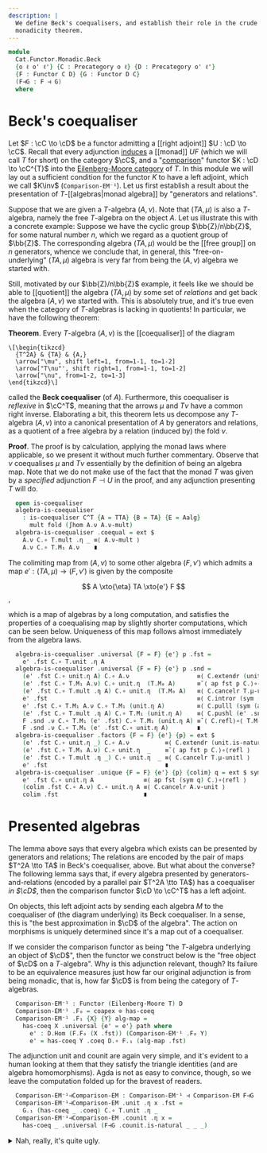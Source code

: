 ```yaml
---
description: |
  We define Beck's coequalisers, and establish their role in the crude
  monadicity theorem.
---
```

<!--
```agda
open import Cat.Functor.Adjoint.Monadic
open import Cat.Functor.Adjoint.Monad
open import Cat.Diagram.Coequaliser
open import Cat.Displayed.Total
open import Cat.Functor.Adjoint
open import Cat.Diagram.Monad
open import Cat.Prelude

import Cat.Functor.Reasoning as F-r
import Cat.Reasoning as C-r
```
-->

```agda
module
  Cat.Functor.Monadic.Beck
  {o ℓ o' ℓ'} {C : Precategory o ℓ} {D : Precategory o' ℓ'}
  {F : Functor C D} {G : Functor D C}
  (F⊣G : F ⊣ G)
  where
```

<!--
```agda
private
  module F = F-r F
  module G = F-r G
  module C = C-r C
  module D = C-r D
  module GF = F-r (G F∘ F)
  module T = Monad-on (Adjunction→Monad F⊣G)
private
  T : Monad-on _
  T = Adjunction→Monad F⊣G
  C^T : Precategory _ _
  C^T = Eilenberg-Moore T
open _⊣_ F⊣G
open _=>_
open Algebra-on
open ∫Hom
```
-->

# Beck's coequaliser

Let $F : \cC \to \cD$ be a functor admitting a [[right adjoint]]
$U : \cD \to \cC$. Recall that every adjunction [induces] a
[[monad]] $UF$ (which we will call $T$ for short) on the category
$\cC$, and a "[comparison]" functor $K : \cD \to \cC^{T}$ into
the [Eilenberg-Moore category] of $T$. In this module we will lay out a
sufficient condition for the functor $K$ to have a left adjoint, which
we call $K\inv$ (`Comparison-EM⁻¹`). Let us first establish a result about
the presentation of $T$-[[algebras|monad algebra]] by "generators and relations".

[induces]: Cat.Functor.Adjoint.Monad.html
[comparison]: Cat.Functor.Adjoint.Monadic.html
[Eilenberg-Moore category]: Cat.Diagram.Monad.html#eilenberg-moore-category

Suppose that we are given a $T$-algebra $(A, \nu)$. Note that $(TA,
\mu)$ is also a $T$-algebra, namely the free $T$-algebra on the object
$A$. Let us illustrate this with a concrete example: Suppose we have the
cyclic group $\bb{Z}/n\bb{Z}$, for some natural number $n$, which we
regard as a quotient group of $\bb{Z}$. The corresponding algebra $(TA,
\mu)$ would be the [[free group]] on $n$ generators, whence we conclude
that, in general, this "free-on-underlying" $(TA, \mu)$ algebra is very
far from being the $(A, \nu)$ algebra we started with.

Still, motivated by our $\bb{Z}/n\bb{Z}$ example, it feels like we
should be able to [[quotient]] the algebra $(TA, \mu)$ by some set of
_relations_ and get back the algebra $(A, \nu)$ we started with. This is
absolutely true, and it's true even when the category of $T$-algebras is
lacking in quotients! In particular, we have the following theorem:

**Theorem**. Every $T$-algebra $(A, \nu)$ is the [[coequaliser]] of the diagram

~~~{.quiver}
\[\begin{tikzcd}
  {T^2A} & {TA} & {A,}
  \arrow["\mu", shift left=1, from=1-1, to=1-2]
  \arrow["T\nu"', shift right=1, from=1-1, to=1-2]
  \arrow["\nu", from=1-2, to=1-3]
\end{tikzcd}\]
~~~

called the **Beck coequaliser** (of $A$). Furthermore, this coequaliser
is _reflexive_ in $\cC^T$, meaning that the arrows $\mu$ and $T\nu$
have a common right inverse. Elaborating a bit, this theorem lets us
decompose any $T$-algebra $(A, \nu)$ into a canonical presentation of
$A$ by generators and relations, as a quotient of a free algebra by a
relation (induced by) the fold $\nu$.

<!--
```agda
module _ (Aalg : Algebra T) where
  private
    A = Aalg .fst
    module A = Algebra-on (Aalg .snd)

    TA : Algebra T
    TA = Free-EM .Functor.F₀ A

    TTA : Algebra T
    TTA = Free-EM .Functor.F₀ (T.M₀ A)

    mult : Algebra-hom T TTA TA
    mult .fst = T.mult .η _
    mult .snd = sym T.μ-assoc

    fold : Algebra-hom T TTA TA
    fold .fst = T.M₁ A.ν
    fold .snd =
      T.M₁ A.ν C.∘ T.mult .η _        ≡˘⟨ T.mult .is-natural _ _ _ ⟩
      T.mult .η _ C.∘ T.M₁ (T.M₁ A.ν) ∎
```
-->

**Proof**. The proof is by calculation, applying the monad laws where
applicable, so we present it without much further commentary. Observe
that $\nu$ coequalises $\mu$ and $T\nu$ essentially by the definition of
being an algebra map. Note that we do not make use of the fact that the
monad $T$ was given by a _specified_ adjunction $F \dashv U$ in the
proof, and any adjunction presenting $T$ will do.

```agda
  open is-coequaliser
  algebra-is-coequaliser
    : is-coequaliser C^T {A = TTA} {B = TA} {E = Aalg}
      mult fold (∫hom A.ν A.ν-mult)
  algebra-is-coequaliser .coequal = ext $
    A.ν C.∘ T.mult .η _ ≡⟨ A.ν-mult ⟩
    A.ν C.∘ T.M₁ A.ν    ∎
```

The colimiting map from $(A, \nu)$ to some other algebra $(F, \nu')$
which admits a map $e' : (TA, \mu) \to (F, \nu')$ is given by the
composite

$$
A \xto{\eta} TA \xto{e'} F
$$,

which is a map of algebras by a long computation, and satisfies the
properties of a coequalising map by slightly shorter computations, which
can be seen below. Uniqueness of this map follows almost immediately
from the algebra laws.

```agda
  algebra-is-coequaliser .universal {F = F} {e'} p .fst =
    e' .fst C.∘ T.unit .η A
  algebra-is-coequaliser .universal {F = F} {e'} p .snd =
    (e' .fst C.∘ unit.η A) C.∘ A.ν                   ≡⟨ C.extendr (unit.is-natural _ _ _) ⟩
    (e' .fst C.∘ T.M₁ A.ν) C.∘ unit.η  (T.M₀ A)      ≡˘⟨ ap fst p C.⟩∘⟨refl ⟩
    (e' .fst C.∘ T.mult .η A) C.∘ unit.η  (T.M₀ A)   ≡⟨ C.cancelr T.μ-unitl ⟩
    e' .fst                                          ≡⟨ C.intror (sym (T.M-∘ _ _) ∙ ap T.M₁ A.ν-unit ∙ T.M-id) ⟩
    e' .fst C.∘ T.M₁ A.ν C.∘ T.M₁ (unit.η A)         ≡⟨ C.pulll (sym (ap fst p)) ⟩
    (e' .fst C.∘ T.mult .η A) C.∘ T.M₁ (unit.η A)    ≡⟨ C.pushl (e' .snd) ⟩
    F .snd .ν C.∘ T.M₁ (e' .fst) C.∘ T.M₁ (unit.η A) ≡˘⟨ C.refl⟩∘⟨ T.M-∘ _ _ ⟩
    F .snd .ν C.∘ T.M₁ (e' .fst C.∘ unit.η A)        ∎
  algebra-is-coequaliser .factors {F = F} {e'} {p} = ext $
    (e' .fst C.∘ unit.η _) C.∘ A.ν          ≡⟨ C.extendr (unit.is-natural _ _ _) ⟩
    (e' .fst C.∘ T.M₁ A.ν) C.∘ unit.η  _    ≡˘⟨ ap fst p C.⟩∘⟨refl ⟩
    (e' .fst C.∘ T.mult .η _) C.∘ unit.η  _ ≡⟨ C.cancelr T.μ-unitl ⟩
    e' .fst                                 ∎
  algebra-is-coequaliser .unique {F = F} {e'} {p} {colim} q = ext $ sym $
    e' .fst C.∘ unit.η A              ≡⟨ ap fst (sym q) C.⟩∘⟨refl ⟩
    (colim .fst C.∘ A.ν) C.∘ unit.η A ≡⟨ C.cancelr A.ν-unit ⟩
    colim .fst                        ∎
```

# Presented algebras

The lemma above says that every algebra which exists can be presented by
generators and relations; The relations are encoded by the pair of maps
$T^2A \tto TA$ in Beck's coequaliser, above. But what about the
converse?  The following lemma says that, if every algebra presented by
generators-and-relations (encoded by a parallel pair $T^2A \tto TA$) has
a coequaliser _in $\cD$_, then the comparison functor $\cD \to
\cC^T$ has a left adjoint.

<!--
```agda
module _
  (has-coeq : (M : Algebra T) → Coequaliser D (F.₁ (M .snd .ν)) (ε _))
  where

  open Coequaliser
  open Functor
```
-->

On objects, this left adjoint acts by sending each algebra $M$ to the
coequaliser of (the diagram underlying) its Beck coequaliser. In a
sense, this is "the best approximation in $\cD$ of the algebra". The
action on morphisms is uniquely determined since it's a map out of a
coequaliser.

If we consider the comparison functor as being "the $T$-algebra
underlying an object of $\cD$", then the functor we construct below
is the "free object of $\cD$ on a $T$-algebra". Why is this
adjunction relevant, though? Its failure to be an equivalence measures
just how far our original adjunction is from being monadic, that is, how
far $\cD$ is from being the category of $T$-algebras.

```agda
  Comparison-EM⁻¹ : Functor (Eilenberg-Moore T) D
  Comparison-EM⁻¹ .F₀ = coapex ⊙ has-coeq
  Comparison-EM⁻¹ .F₁ {X} {Y} alg-map =
    has-coeq X .universal {e' = e'} path where
      e' : D.Hom (F.F₀ (X .fst)) (Comparison-EM⁻¹ .F₀ Y)
      e' = has-coeq Y .coeq D.∘ F.₁ (alg-map .fst)
```
<!--
```agda
      abstract
        path : e' D.∘ F.₁ (X .snd .ν) ≡ e' D.∘ ε (F.₀ (X .fst))
        path =
          (has-coeq Y .coeq D.∘ F.₁ (alg-map .fst)) D.∘ F.₁ (X .snd .ν)      ≡⟨ D.pullr (F.weave (alg-map .snd)) ⟩
          has-coeq Y .coeq D.∘ F.₁ (Y .snd .ν) D.∘ F.₁ (T.M₁ (alg-map .fst)) ≡⟨ D.extendl (has-coeq Y .coequal) ⟩
          has-coeq Y .coeq D.∘ ε _ D.∘ F.₁ (T.M₁ (alg-map .fst))             ≡⟨ D.pushr (counit.is-natural _ _ _) ⟩
          (has-coeq Y .coeq D.∘ F.₁ (alg-map .fst)) D.∘ ε _                  ∎
  Comparison-EM⁻¹ .F-id {X} = sym $ has-coeq X .unique (D.idl _ ∙ D.intror F.F-id)
  Comparison-EM⁻¹ .F-∘ {X} f g = sym $ has-coeq X .unique $
       D.pullr (has-coeq X .factors)
    ∙∙ D.pulll (has-coeq _ .factors)
    ∙∙ F.pullr refl

  open _⊣_
```
-->

The adjunction unit and counit are again very simple, and it's evident
to a human looking at them that they satisfy the triangle identities
(and are algebra homomorphisms). Agda is not as easy to convince,
though, so we leave the computation folded up for the bravest of
readers.

```agda
  Comparison-EM⁻¹⊣Comparison-EM : Comparison-EM⁻¹ ⊣ Comparison-EM F⊣G
  Comparison-EM⁻¹⊣Comparison-EM .unit .η x .fst =
    G.₁ (has-coeq _ .coeq) C.∘ T.unit .η _
  Comparison-EM⁻¹⊣Comparison-EM .counit .η x =
    has-coeq _ .universal (F⊣G .counit.is-natural _ _ _)
```

<details>
<summary>Nah, really, it's quite ugly.</summary>

```agda
  Comparison-EM⁻¹⊣Comparison-EM .unit .η x .snd =
      C.pullr (T.unit .is-natural _ _ _)
    ∙ G.extendl (has-coeq _ .coequal)
    ∙ C.elimr (F⊣G .zag)
    ∙ G.intror (F⊣G .zig)
    ∙ G.weave (D.pulll (sym (F⊣G .counit.is-natural _ _ _)) ∙ D.pullr (sym (F.F-∘ _ _)))
  Comparison-EM⁻¹⊣Comparison-EM .unit .is-natural x y f = ext $
    (G.₁ (has-coeq y .coeq) C.∘ T.unit.η _) C.∘ f .fst                        ≡⟨ C.pullr (T.unit.is-natural _ _ _) ⟩
    G.₁ (has-coeq y .coeq) C.∘ T.M₁ (f .fst) C.∘ T.unit .η (x .fst)           ≡⟨ C.pulll (sym (G.F-∘ _ _)) ⟩
    G.₁ (has-coeq y .coeq D.∘ F.₁ (f .fst)) C.∘ T.unit .η (x .fst)            ≡⟨ ap G.₁ (sym (has-coeq _ .factors)) C.⟩∘⟨refl ⟩
    G.₁ (has-coeq x .universal _ D.∘ has-coeq x .coeq) C.∘ T.unit .η (x .fst) ≡⟨ C.pushl (G.F-∘ _ _) ⟩
    G.₁ (has-coeq x .universal _) C.∘ G.₁ (has-coeq x .coeq) C.∘ T.unit.η _   ∎
  Comparison-EM⁻¹⊣Comparison-EM .counit .is-natural x y f =
      has-coeq (F₀ (Comparison-EM F⊣G) x) .unique
        {p = ap₂ D._∘_ (F⊣G .counit.is-natural _ _ _) refl
          ∙∙ D.pullr (F⊣G .counit.is-natural _ _ _)
          ∙∙ D.pulll (sym (F⊣G .counit.is-natural _ _ _))}
        (D.pullr (has-coeq _ .factors) ∙ D.pulll (has-coeq _ .factors))
    ∙ sym (has-coeq _ .unique (D.pullr (has-coeq _ .factors) ∙ sym (F⊣G .counit.is-natural _ _ _)))
  Comparison-EM⁻¹⊣Comparison-EM .zig =
    unique₂ (has-coeq _)
      (has-coeq _ .coequal)
      (D.pullr (has-coeq _ .factors)
      ∙ D.pulll (has-coeq _ .factors)
      ∙ ap₂ D._∘_ refl (F.F-∘ _ _)
      ∙ D.pulll (F⊣G .counit.is-natural _ _ _)
      ∙ D.cancelr (F⊣G .zig))
      (D.idl _)
  Comparison-EM⁻¹⊣Comparison-EM .zag = ext $
    G.pulll (has-coeq _ .factors) ∙ F⊣G .zag
```

</details>
